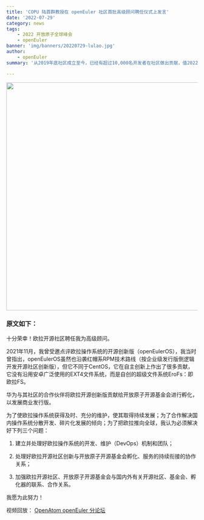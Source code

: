 ```yaml
---
title: 'COPU 陆首群教授在 openEuler 社区首批高级顾问聘任仪式上发言'
date: '2022-07-29'
category: news
tags:
    - 2022 开放原子全球峰会
    - openEuler
banner: 'img/banners/20220729-lulao.jpg'
author: 
    - openEuler
summary: '从2019年底社区成立至今，已经有超过10,000名开发者在社区做出贡献，值2022开放原子开源峰会召开之际，社区依据近一年来贡献量评选出了12名年度优秀贡献者，旨在对在代码、文档和社区活动中做出突出贡献的代表表达敬意。'

---
```


<ClientOnly>
  <news-newsHeader />
</ClientOnly>

<div class="markdown">

<img src="/img/news/20220729-lulao/lulao-01.jpg" width="600">

### 原文如下：

十分荣幸！欧拉开源社区聘任我为高级顾问。

2021年11月，我曾受邀点评欧拉操作系统的开源创新版（openEulerOS），我当时曾指出，openEulerOS虽然也沿袭红帽系RPM技术路线（按企业级发行版倒逻辑开发开源社区创新版），但它不同于CentOS，它在自主创新上作出了很多贡献，它没有沿用安卓广泛使用的EXT4文件系统，而是自创的超级文件系统EroFs：即欧拉FS。

华为与其社区的合作伙伴将欧拉开源创新版贡献给开放原子开源基金会进行孵化，以发展商业发行版。

为了使欧拉操作系统获得及时、充分的维护，使其取得持续发展；为了合作解决国内操作系统分散开发、碎片化发展的倾向；为了把欧拉推向全球，我认为必须解决好下列三个问题：

1. 建立并处理好欧拉操作系统的开发、维护（DevOps）机制和团队；

2. 处理好欧拉开源社区创新与开放原子开源基金会孵化、服务的持续衔接的协作关系；

3. 加强欧拉开源社区、开放原子开源基金会与国内外有关开源社区、基金会、孵化器的联系、合作关系。

我愿为此努力！

视频回放： [OpenAtom openEuler 分论坛](http://live.jfoto.cn/g/5d6490fd)

</div>
